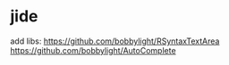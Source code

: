 # jide


add libs: 
https://github.com/bobbylight/RSyntaxTextArea
https://github.com/bobbylight/AutoComplete